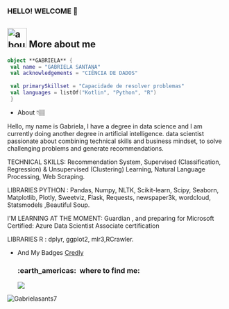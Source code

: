 ### HELLO! WELCOME 🦄
## <img width="45" alt="about" src="https://raw.github.com/elizarov/elizarov/master/about.png"> More about me

```kotlin
object **GABRIELA** {
 val name = "GABRIELA SANTANA"
 val acknowledgements = "CIÊNCIA DE DADOS"
 
 val primarySkillset = "Capacidade de resolver problemas"
 val languages = listOf("Kotlin", "Python", "R")
 }
```
- About 👇🏽

Hello, my name is Gabriela, I have a degree in data science and I am currently doing another degree in artificial intelligence.
 data scientist passionate about combining technical skills and business mindset, to solve challenging problems and generate recommendations.

TECHNICAL SKILLS: Recommendation System, Supervised (Classification, Regression) & Unsupervised (Clustering) Learning, Natural Language Processing, Web Scraping.

LIBRARIES PYTHON : Pandas, Numpy, NLTK, Scikit-learn, Scipy, Seaborn, Matplotlib, Plotly, Sweetviz, Flask, Requests, newspaper3k, wordcloud, Statsmodels ,Beautiful Soup.

I'M LEARNING AT THE MOMENT:  Guardian , and preparing for Microsoft Certified: Azure Data Scientist Associate certification


LIBRARIES R : dplyr, ggplot2, mlr3,RCrawler.



- And My Badges [Credly](https://www.credly.com/earner/earned)




  <h3> :earth_americas: &nbsp;where to find me: </h3> 


  <a href="#" alt="Gmail">
  <img src="https://img.shields.io/badge/-Gmail-FF0000?style=flat-square&labelColor=FF0000&logo=gmail&logoColor=white&link=gabriellareboucas6@gmail.com" /></a>





<p align="left"> <img src="https://komarev.com/ghpvc/?username=Gabrielasants7&label=Profile%20views&color=0e75b6&style=flat" alt="Gabrielasants7" /> </p>
